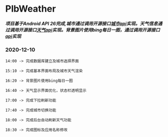 # PlbWeather

 ***项目基于Android API 26完成,城市通过调用开源接口[城市api](http://guolin.tech/api/china)实现。天气信息通过调用开源接口[天气api](http://guolin.tech/api/weather)实现。背景图片使用bing每日一图，通过调用开源接口[api](http://guolin.tech/api/bing_pic)实现***



### 2020-12-10
    14:00 -> 完成数据库建立及城市选择界面

    15:10 -> 完成基本界面布局及城市天气渲染

    16:20 -> 背景图片使用bing每日一图

    16:40 -> 天气显示界面优化，状态栏透明显示

    17:00 -> 完成下拉刷新功能

    17:40 -> 完成城市切换功能

    18:00 -> 完成后台自动刷新天气功能

    18:30 -> 完成图标及应用名称修改